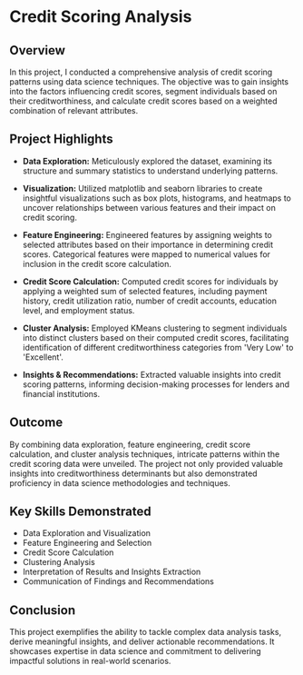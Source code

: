 # Credit Scoring Analysis

## Overview

In this project, I conducted a comprehensive analysis of credit scoring patterns using data science techniques. The objective was to gain insights into the factors influencing credit scores, segment individuals based on their creditworthiness, and calculate credit scores based on a weighted combination of relevant attributes.

## Project Highlights

- **Data Exploration:** Meticulously explored the dataset, examining its structure and summary statistics to understand underlying patterns.
  
- **Visualization:** Utilized matplotlib and seaborn libraries to create insightful visualizations such as box plots, histograms, and heatmaps to uncover relationships between various features and their impact on credit scoring.

- **Feature Engineering:** Engineered features by assigning weights to selected attributes based on their importance in determining credit scores. Categorical features were mapped to numerical values for inclusion in the credit score calculation.

- **Credit Score Calculation:** Computed credit scores for individuals by applying a weighted sum of selected features, including payment history, credit utilization ratio, number of credit accounts, education level, and employment status. 

- **Cluster Analysis:** Employed KMeans clustering to segment individuals into distinct clusters based on their computed credit scores, facilitating identification of different creditworthiness categories from 'Very Low' to 'Excellent'.

- **Insights & Recommendations:** Extracted valuable insights into credit scoring patterns, informing decision-making processes for lenders and financial institutions. 

## Outcome

By combining data exploration, feature engineering, credit score calculation, and cluster analysis techniques, intricate patterns within the credit scoring data were unveiled. The project not only provided valuable insights into creditworthiness determinants but also demonstrated proficiency in data science methodologies and techniques.

## Key Skills Demonstrated

- Data Exploration and Visualization
- Feature Engineering and Selection
- Credit Score Calculation
- Clustering Analysis
- Interpretation of Results and Insights Extraction
- Communication of Findings and Recommendations

## Conclusion

This project exemplifies the ability to tackle complex data analysis tasks, derive meaningful insights, and deliver actionable recommendations. It showcases expertise in data science and commitment to delivering impactful solutions in real-world scenarios.

